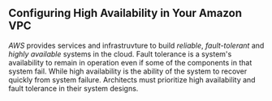 ## Configuring High Availability in Your Amazon VPC
*AWS* provides services and infrastruvture to build *reliable*, *fault-tolerant* and *highly available* systems in the cloud.
Fault tolerance is a system's availability to remain in operation even if some of the components in that system fail.
While high availability is the ability of the system to recover quickly from system failure.
Architects must prioritize high availability and fault tolerance in their system designs.
